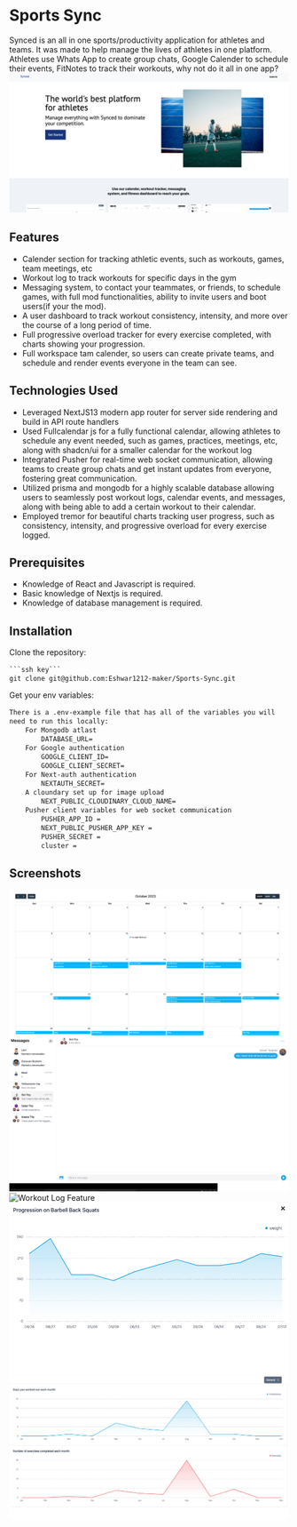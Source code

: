 # Sports Sync

Synced is an all in one sports/productivity application for athletes and teams. It was made to help manage the lives of athletes in one platform. Athletes use Whats App to create group chats, Google Calender to schedule their events, FitNotes to track their workouts, why not do it all in one app?
![Synced](/app/assets/synced.png)


## Features

- Calender section for tracking athletic events, such as workouts, games, team meetings, etc
- Workout log to track workouts for specific days in the gym
- Messaging system, to contact your teammates, or friends, to schedule games, with full mod functionalities, ability to invite users and boot users(if your the mod).
- A user dashboard to track workout consistency, intensity, and more over the course of a long period of time.
- Full progressive overload tracker for every exercise completed, with charts showing your progression.
- Full workspace tam calender, so users can create private teams, and schedule and render events everyone in the team can see.

## Technologies Used

- Leveraged NextJS13 modern app router for server side rendering and build in API route handlers
- Used Fullcalendar js for a fully functional calendar, allowing athletes to schedule any event needed, such as games, practices, meetings, etc, along with shadcn/ui for a smaller calendar for the workout log
- Integrated Pusher for real-time web socket communication, allowing teams to create group chats and get instant updates from everyone, fostering great communication. 
- Utilized  prisma and mongodb for a highly scalable database allowing users to seamlessly post workout logs, calendar events, and messages, along with being able to add a certain workout to their calendar.
- Employed tremor for beautiful charts tracking user progress, such as consistency, intensity, and progressive overload for every exercise logged.


## Prerequisites

- Knowledge of React and Javascript is required.
- Basic knowledge of Nextjs is required.
- Knowledge of database management is required.

## Installation

Clone the repository:

    ```ssh key```
    git clone git@github.com:Eshwar1212-maker/Sports-Sync.git

Get your env variables:

    There is a .env-example file that has all of the variables you will need to run this locally:
        For Mongodb atlast
            DATABASE_URL=
        For Google authentication
            GOOGLE_CLIENT_ID=
            GOOGLE_CLIENT_SECRET=
        For Next-auth authentication
            NEXTAUTH_SECRET=
        A cloundary set up for image upload
            NEXT_PUBLIC_CLOUDINARY_CLOUD_NAME=
        Pusher client variables for web socket communication
            PUSHER_APP_ID =
            NEXT_PUBLIC_PUSHER_APP_KEY =
            PUSHER_SECRET =
            cluster =
## Screenshots

![Calender Feature](/app/assets/cal.png)
![Messaging Feature](/app/assets/message.png)
![Workout Log Feature](/app/assets/hey.pn")
![Progressive Overload Tracker Feature](/app/assets/tr.png)
![Consistency and Intensity Tracker Feature](/app/assets/das.png)
